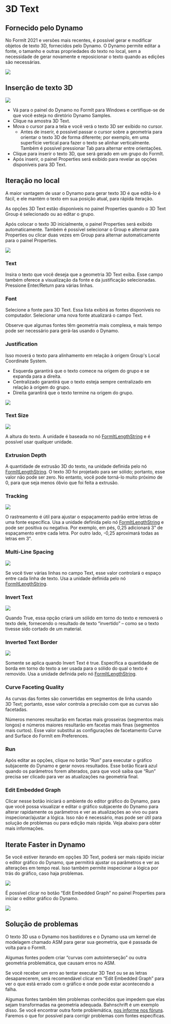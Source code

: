 # 3D Text

## Fornecido pelo Dynamo

No FormIt 2021 e versões mais recentes, é possível gerar e modificar objetos de texto 3D, fornecidos pelo Dynamo. O Dynamo permite editar a fonte, o tamanho e outras propriedades do texto no local, sem a necessidade de gerar novamente e reposicionar o texto quando as edições são necessárias.

![](<../.gitbook/assets/3d-text (1).gif>)

## Inserção de texto 3D

![](../.gitbook/assets/3d-text-placement.gif)

* Vá para o painel do Dynamo no FormIt para Windows e certifique-se de que você esteja no diretório Dynamo Samples.
* Clique na amostra 3D Text.
* Mova o cursor para a tela e você verá o texto 3D ser exibido no cursor.
   * Antes de inserir, é possível passar o cursor sobre a geometria para orientar o texto 3D de forma diferente; por exemplo, em uma superfície vertical para fazer o texto se alinhar verticalmente. Também é possível pressionar Tab para alternar entre orientações.
* Clique para inserir o texto 3D, que será gerado em um grupo do FormIt.
* Após inserir, o painel Properties será exibido para revelar as opções disponíveis para 3D Text.

## Iteração no local

A maior vantagem de usar o Dynamo para gerar texto 3D é que editá-lo é fácil, e ele mantém o texto em sua posição atual, para rápida iteração.

As opções 3D Text estão disponíveis no painel Properties quando o 3D Text Group é selecionado ou ao editar o grupo.

Após colocar o texto 3D inicialmente, o painel Properties será exibido automaticamente. Também é possível selecionar o Group e alternar para Properties ou clicar duas vezes em Group para alternar automaticamente para o painel Properties.

![](<../.gitbook/assets/3d-text-options (2).png>)

### Text

Insira o texto que você deseja que a geometria 3D Text exiba. Esse campo também oferece a visualização da fonte e da justificação selecionadas. Pressione Enter/Return para várias linhas.

### Font

Selecione a fonte para 3D Text. Essa lista exibirá as fontes disponíveis no computador. Selecionar uma nova fonte atualizará o campo Text.

Observe que algumas fontes têm geometria mais complexa, e mais tempo pode ser necessário para gerá-las usando o Dynamo.

### Justification

Isso moverá o texto para alinhamento em relação à origem Group's Local Coordinate System.

* Esquerda garantirá que o texto comece na origem do grupo e se expanda para a direita.
* Centralizado garantirá que o texto esteja sempre centralizado em relação à origem do grupo.
* Direita garantirá que o texto termine na origem do grupo.

![](../.gitbook/assets/3d-text-justification-combined.png)

### Text Size

![](../.gitbook/assets/3d-text-text-size.png)

A altura do texto. A unidade é baseada no nó [FormItLengthString](https://formit.autodesk.com/page/formit-dynamo/#dynamo-formit-nodes) e é possível usar qualquer unidade.

### Extrusion Depth

A quantidade de extrusão 3D do texto, na unidade definida pelo nó [FormItLengthString](https://formit.autodesk.com/page/formit-dynamo/#dynamo-formit-nodes). O texto 3D foi projetado para ser sólido; portanto, esse valor não pode ser zero. No entanto, você pode torná-lo muito próximo de 0, para que seja menos óbvio que foi feita a extrusão.

### Tracking

![](../.gitbook/assets/3d-text-tracking.png)

O rastreamento é útil para ajustar o espaçamento padrão entre letras de uma fonte específica. Usa a unidade definida pelo nó [FormItLengthString](https://formit.autodesk.com/page/formit-dynamo/#dynamo-formit-nodes) e pode ser positiva ou negativa. Por exemplo, em pés, 0,25 adicionará 3" de espaçamento entre cada letra. Por outro lado, -0,25 aproximará todas as letras em 3".

### Multi-Line Spacing

![](../.gitbook/assets/3d-text-multi-line.png)

Se você tiver várias linhas no campo Text, esse valor controlará o espaço entre cada linha de texto. Usa a unidade definida pelo nó [FormItLengthString](https://formit.autodesk.com/page/formit-dynamo/#dynamo-formit-nodes).

### Invert Text

![](../.gitbook/assets/3d-text-inverted.png)

Quando True, essa opção criará um sólido em torno do texto e removerá o texto dele, fornecendo o resultado de texto “invertido” – como se o texto tivesse sido cortado de um material.

### Inverted Text Border

![](../.gitbook/assets/3d-text-inverted-border.png)

Somente se aplica quando Invert Text é true. Especifica a quantidade de borda em torno do texto a ser usada para o sólido do qual o texto é removido. Usa a unidade definida pelo nó [FormItLengthString](https://formit.autodesk.com/page/formit-dynamo/#dynamo-formit-nodes).

### Curve Faceting Quality

As curvas das fontes são convertidas em segmentos de linha usando 3D Text; portanto, esse valor controla a precisão com que as curvas são facetadas.

Números menores resultarão em facetas mais grosseiras (segmentos mais longos) e números maiores resultarão em facetas mais finas (segmentos mais curtos). Esse valor substitui as configurações de facetamento Curve and Surface do FormIt em Preferences.

### Run

Após editar as opções, clique no botão “Run” para executar o gráfico subjacente do Dynamo e gerar novos resultados. Esse botão ficará azul quando os parâmetros forem alterados, para que você saiba que “Run” precisa ser clicado para ver as atualizações na geometria final.‌

### Edit Embedded Graph

Clicar nesse botão iniciará o ambiente do editor gráfico do Dynamo, para que você possa visualizar e editar o gráfico subjacente do Dynamo para alterar rapidamente os parâmetros e ver as atualizações ao vivo ou para inspecionar/ajustar a lógica. Isso não é necessário, mas pode ser útil para solução de problemas ou para edição mais rápida. Veja abaixo para obter mais informações.

## Iterate Faster in Dynamo

Se você estiver iterando em opções 3D Text, poderá ser mais rápido iniciar o editor gráfico do Dynamo, que permitirá ajustar os parâmetros e ver as alterações em tempo real. Isso também permite inspecionar a lógica por trás do gráfico, caso haja problemas.

![](../.gitbook/assets/3d-text-edit-embedded.png)

É possível clicar no botão “Edit Embedded Graph” no painel Properties para iniciar o editor gráfico do Dynamo.

![](<../.gitbook/assets/3d-text-edit-embedded-windows (1).png>)

## Solução de problemas

O texto 3D usa o Dynamo nos bastidores e o Dynamo usa um kernel de modelagem chamado ASM para gerar sua geometria, que é passada de volta para o FormIt.

Algumas fontes podem criar “curvas com autointerseção” ou outra geometria problemática, que causam erros no ASM.

Se você receber um erro ao tentar executar 3D Text ou se as letras desaparecerem, será recomendável clicar em “Edit Embedded Graph” para ver o que está errado com o gráfico e onde pode estar acontecendo a falha.

Algumas fontes também têm problemas conhecidos que impedem que elas sejam transformadas na geometria adequada. Bahnschrift é um exemplo disso. Se você encontrar outra fonte problemática, [nos informe nos fóruns](https://forums.autodesk.com/t5/formit-forum/bd-p/142?profile.language=pt-br). Faremos o que for possível para corrigir problemas com fontes específicas.
